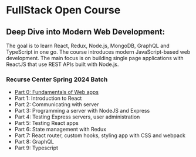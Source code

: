 # FullStack Open Course

## Deep Dive into Modern Web Development:
The goal is to learn React, Redux, Node.js, MongoDB, GraphQL and TypeScript in one go. The course introduces modern JavaScript-based web development. The main focus is on building single page applications with ReactJS that use REST APIs built with Node.js.

### Recurse Center Spring 2024 Batch 

- [Part 0: Fundamentals of Web apps](./part0)
- Part 1: Introduction to React
- Part 2: Communicating with server
- Part 3: Programming a server with NodeJS and Express
- Part 4: Testing Express servers, user administration
- Part 5: Testing React apps
- Part 6: State management with Redux
- Part 7: React router, custom hooks, styling app with CSS and webpack
- Part 8: GraphQL
- Part 9: Typescript


